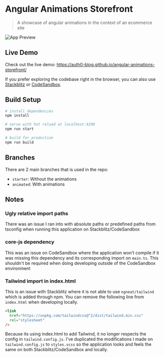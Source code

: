 # Angular Animations Storefront

> A showcase of angular animations in the context of an ecommerce site

![App Preview](screenshots/preview.gif)

## Live Demo

Check out the live demo: https://auth0-blog.github.io/angular-animations-storefront/

If you prefer exploring the codebase right in the browser, you can also use [Stackblitz](https://stackblitz.com/github/auth0-blog/angular-animations-storefront/tree/starter) or [CodeSandbox](https://codesandbox.io/s/github/auth0-blog/angular-animations-storefront/tree/starter).

## Build Setup

```bash
# install dependencies
npm install

# serve with hot reload at localhost:4200
npm run start

# build for production
npm run build
```

## Branches

There are 2 main branches that is used in the repo:

- `starter`: Without the animations
- `animated`: With animations

## Notes

### Ugly relative import paths

There was an issue I ran into with absolute paths or predefined paths from tsconfig when running this application on Stackblitz/CodeSandbox

### core-js dependency

This was an issue on CodeSandbox where the application won't compile if it was missing this dependency and its corresponding import on `main.ts`. This shouldn't be required when doing developing outside of the CodeSandbox environment

### Tailwind import in index.html

This is an issue with Stackblitz where it is not able to use `ngneat/tailwind` which is added through npm. You can remove the following line from `index.html` when developing locally.

```html
<link
  href="https://unpkg.com/tailwindcss@^2/dist/tailwind.min.css"
  rel="stylesheet"
/>
```

Because its using index.html to add Tailwind, it no longer respects the config in `tailwind.config.js`. I've duplicated the modifications I made on `tailwind.config.js` to `styles.scss` so the application looks and feels the same on both Stackblitz/CodeSandbox and locally.
